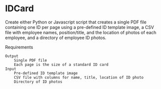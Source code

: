 # IDCard
Create either Python or Javascript script that creates a single PDF file containing one ID per page using a pre-defined ID template image, a CSV file with employee names, position/title, and the location of photos of each employee, and a directory of employee ID photos.

Requirements

    Output
        Single PDF file
        Each page is the size of a standard ID card
    Input
        Pre-defined ID template image
        CSV file with columns for name, title, location of ID photo
        Directory of ID photos
